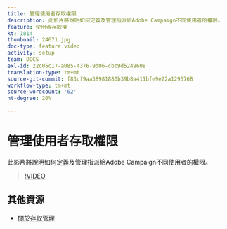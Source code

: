 ```yaml
---
title: 管理使用者存取權限
description: 此影片將說明如何定義及管理指派給Adobe Campaign不同使用者的權限。
feature: 使用者存取權
kt: 1814
thumbnail: 24671.jpg
doc-type: feature video
activity: setup
team: DOCS
exl-id: 22c05c17-a085-4376-9d06-cbb9d5249608
translation-type: tm+mt
source-git-commit: f83cf9aa38981880b39b8a411bfe9e22a1295768
workflow-type: tm+mt
source-wordcount: '62'
ht-degree: 20%

---
```


# 管理使用者存取權限

此影片將說明如何定義及管理指派給Adobe Campaign不同使用者的權限。

>[!VIDEO](https://video.tv.adobe.com/v/24671?quality=12)

## 其他資源

* [關於存取管理](https://docs.adobe.com/content/help/en/campaign-standard/using/administrating/users-and-security/about-access-management.html)

